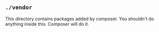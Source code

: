 ## `./vendor`

This directory contains packages added by composer. You shouldn't do anything inside this. Composer will do it.
